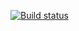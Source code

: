 [![Build status](https://ci.appveyor.com/api/projects/status/38mfdo8hcfev62k8?svg=true)](https://ci.appveyor.com/project/Bagdasarov96/selenium)